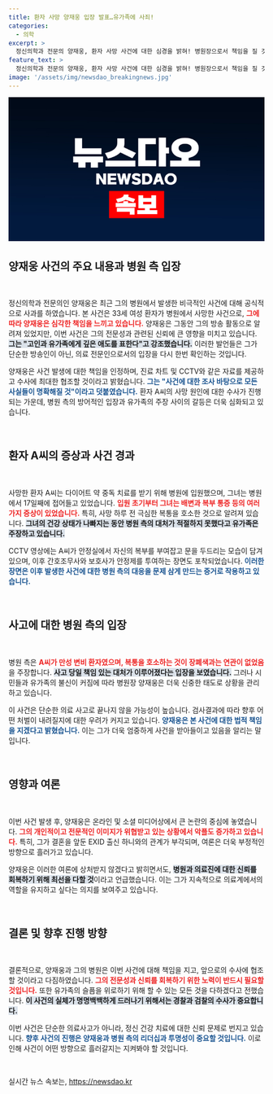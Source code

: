```yaml
---
title: 환자 사망 양재웅 입장 발표…유가족에 사죄!
categories:
  - 의학
excerpt: >
  정신의학과 전문의 양재웅, 환자 사망 사건에 대한 심경을 밝혀! 병원장으로서 책임을 질 것과 철저한 수사 협조를 약속하며 유가족에게 애도를 전했다. 그 배경에는 충격적인 사건이 숨겨져 있다! 클릭하여 진실을 알아보세요.
feature_text: >
  정신의학과 전문의 양재웅, 환자 사망 사건에 대한 심경을 밝혀! 병원장으로서 책임을 질 것과 철저한 수사 협조를 약속하며 유가족에게 애도를 전했다. 그 배경에는 충격적인 사건이 숨겨져 있다! 클릭하여 진실을 알아보세요.
image: '/assets/img/newsdao_breakingnews.jpg'
---
```


<p><img src="/assets/img/newsdao_breakingnews.jpg" alt="ontimetimes 속보" /></p>

<h2 data-ke-size="size26">양재웅 사건의 주요 내용과 병원 측 입장</h2>

<p data-ke-size="size16">&nbsp;</p>

<p>정신의학과 전문의인 양재웅은 최근 그의 병원에서 발생한 비극적인 사건에 대해 공식적으로 사과를 하였습니다. 본 사건은 33세 여성 환자가 병원에서 사망한 사건으로, <b><span style="color: #ee2323;">그에 따라 양재웅은 심각한 책임을 느끼고 있습니다.</span></b> 양재웅은 그동안 그의 방송 활동으로 알려져 있었지만, 이번 사건은 그의 전문성과 관련된 신뢰에 큰 영향을 미치고 있습니다. <b><span style="background-color: #21538527;">그는 "고인과 유가족에게 깊은 애도를 표한다"고 강조했습니다.</span></b> 이러한 발언들은 그가 단순한 방송인이 아닌, 의료 전문인으로서의 입장을 다시 한번 확인하는 것입니다. </p>

<p>양재웅은 사건 발생에 대한 책임을 인정하며, 진료 차트 및 CCTV와 같은 자료를 제공하고 수사에 최대한 협조할 것이라고 밝혔습니다. <b><span style="color: #1a5490;">그는 "사건에 대한 조사 바탕으로 모든 사실들이 명확해질 것"이라고 덧붙였습니다.</span></b> 환자 A씨의 사망 원인에 대한 수사가 진행되는 가운데, 병원 측의 방어적인 입장과 유가족의 주장 사이의 갈등은 더욱 심화되고 있습니다.</p>

<p data-ke-size="size16">&nbsp;</p>

<h2 data-ke-size="size26">환자 A씨의 증상과 사건 경과</h2>

<p data-ke-size="size16">&nbsp;</p>

<p>사망한 환자 A씨는 다이어트 약 중독 치료를 받기 위해 병원에 입원했으며, 그녀는 병원에서 17일째에 접어들고 있었습니다. <b><span style="color: #ee2323;">입원 초기부터 그녀는 배변과 복부 통증 등의 여러 가지 증상이 있었습니다.</span></b> 특히, 사망 하루 전 극심한 복통을 호소한 것으로 알려져 있습니다. <b><span style="background-color: #21538527;">그녀의 건강 상태가 나빠지는 동안 병원 측의 대처가 적절하지 못했다고 유가족은 주장하고 있습니다.</span></b> </p>

<p>CCTV 영상에는 A씨가 안정실에서 자신의 복부를 부여잡고 문을 두드리는 모습이 담겨 있으며, 이후 간호조무사와 보호사가 안정제를 투여하는 장면도 포착되었습니다. <b><span style="color: #1a5490;">이러한 장면은 이후 발생한 사건에 대한 병원 측의 대응을 문제 삼게 만드는 증거로 작용하고 있습니다.</span></b></p>

<p data-ke-size="size16">&nbsp;</p>

<h2 data-ke-size="size26">사고에 대한 병원 측의 입장</h2>

<p data-ke-size="size16">&nbsp;</p>

<p>병원 측은 <b><span style="color: #ee2323;">A씨가 만성 변비 환자였으며, 복통을 호소하는 것이 장폐색과는 연관이 없었음</span></b>을 주장합니다. <b><span style="background-color: #21538527;">사고 당일 책임 있는 대처가 이루어졌다는 입장을 보였습니다.</span></b> 그러나 시민들과 유가족의 불신이 커짐에 따라 병원장 양재웅은 더욱 신중한 태도로 상황을 관리하고 있습니다. </p>

<p>이 사건은 단순한 의료 사고로 끝나지 않을 가능성이 높습니다. 검사결과에 따라 향후 어떤 처벌이 내려질지에 대한 우려가 커지고 있습니다. <b><span style="color: #1a5490;">양재웅은 본 사건에 대한 법적 책임을 지겠다고 밝혔습니다.</span></b> 이는 그가 더욱 엄중하게 사건을 받아들이고 있음을 알리는 말입니다.</p>

<p data-ke-size="size16">&nbsp;</p>

<h2 data-ke-size="size26">영향과 여론</h2>

<p data-ke-size="size16">&nbsp;</p>

<p>이번 사건 발생 후, 양재웅은 온라인 및 소셜 미디어상에서 큰 논란의 중심에 놓였습니다. <b><span style="color: #ee2323;">그의 개인적이고 전문적인 이미지가 위협받고 있는 상황에서 악플도 증가하고 있습니다.</span></b> 특히, 그가 결혼을 앞둔 EXID 출신 하니와의 관계가 부각되며, 여론은 더욱 부정적인 방향으로 흘러가고 있습니다. </p>

<p>양재웅은 이러한 여론에 상처받지 않겠다고 밝히면서도, <b><span style="background-color: #21538527;">병원과 의료진에 대한 신뢰를 회복하기 위해 최선을 다할 것</span></b>이라고 언급했습니다. 이는 그가 지속적으로 의료계에서의 역할을 유지하고 싶다는 의지를 보여주고 있습니다.</p>

<p data-ke-size="size16">&nbsp;</p>

<h2 data-ke-size="size26">결론 및 향후 진행 방향</h2>

<p data-ke-size="size16">&nbsp;</p>

<p>결론적으로, 양재웅과 그의 병원은 이번 사건에 대해 책임을 지고, 앞으로의 수사에 협조할 것이라고 다짐하였습니다. <b><span style="color: #ee2323;">그의 전문성과 신뢰를 회복하기 위한 노력이 반드시 필요할 것입니다.</span></b> 또한 유가족의 슬픔을 위로하기 위해 할 수 있는 모든 것을 다하겠다고 전했습니다. <b><span style="background-color: #21538527;">이 사건의 실체가 명명백백하게 드러나기 위해서는 경찰과 검찰의 수사가 중요합니다.</span></b> </p>

<p>이번 사건은 단순한 의료사고가 아니라, 정신 건강 치료에 대한 신뢰 문제로 번지고 있습니다. <b><span style="color: #1a5490;">향후 사건의 진행은 양재웅과 병원 측의 리더십과 투명성이 중요할 것입니다.</span></b> 이로인해 사건이 어떤 방향으로 흘러갈지는 지켜봐야 할 것입니다.</p>

<p data-ke-size="size16">&nbsp;</p>
실시간 뉴스 속보는, <a href="https://newsdao.kr" rel="dofollow">https://newsdao.kr</a>


